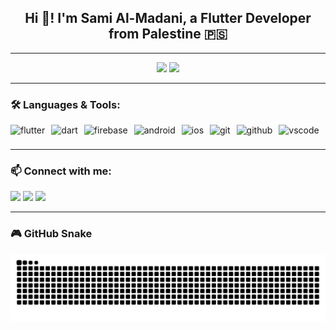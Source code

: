 <h2 align="center">Hi 👋! I'm Sami Al-Madani, a Flutter Developer from Palestine 🇵🇸</h2>

---

<div align="center">
  <img src="https://github-readme-stats.vercel.app/api?username=SamiMadane&show_icons=true&theme=dracula" height="150"/>
  <img src="https://github-readme-stats.vercel.app/api/top-langs?username=SamiMadane&layout=compact&theme=dracula" height="150"/>
</div>

---


### 🛠️ Languages & Tools:
<div align="center" style="display: flex; flex-wrap: wrap; gap: 10px;">
  <img src="https://cdn.jsdelivr.net/gh/devicons/devicon/icons/flutter/flutter-original.svg" height="25" alt="flutter" />
  <img src="https://cdn.jsdelivr.net/gh/devicons/devicon/icons/dart/dart-original.svg" height="25" alt="dart" />
  <img src="https://cdn.jsdelivr.net/gh/devicons/devicon/icons/firebase/firebase-plain.svg" height="25" alt="firebase" />
  <img src="https://cdn.jsdelivr.net/gh/devicons/devicon/icons/android/android-original.svg" height="25" alt="android" />
  <img src="https://cdn.jsdelivr.net/gh/devicons/devicon/icons/apple/apple-original.svg" height="25" alt="ios" />
  <img src="https://cdn.jsdelivr.net/gh/devicons/devicon/icons/git/git-original.svg" height="25" alt="git" />
  <img src="https://cdn.jsdelivr.net/gh/devicons/devicon/icons/github/github-original.svg" height="25" alt="github" />
  <img src="https://cdn.jsdelivr.net/gh/devicons/devicon/icons/vscode/vscode-original.svg" height="25" alt="vscode" />
</div>


---

### 📫 Connect with me:
<div>
  <a href="https://www.linkedin.com/in/yourprofile"><img src="https://img.shields.io/badge/LinkedIn-0077B5?style=for-the-badge&logo=linkedin&logoColor=white"/></a>
  <a href="mailto:yourmail@gmail.com"><img src="https://img.shields.io/badge/Gmail-D14836?style=for-the-badge&logo=gmail&logoColor=white"/></a>
  <a href="https://instagram.com/yourusername"><img src="https://img.shields.io/badge/Instagram-E4405F?style=for-the-badge&logo=instagram&logoColor=white"/></a>
</div>

---
### 🎮 GitHub Snake

<img src="https://raw.githubusercontent.com/SamiMadane/SamiMadane/output/dist/snake.svg" alt="Snake animation" />


